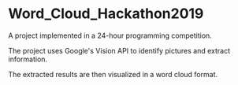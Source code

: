 # Word_Cloud_Hackathon2019

A project implemented in a 24-hour programming competition.

The project uses Google's Vision API to identify pictures and extract information.

The extracted results are then visualized in a word cloud format.
